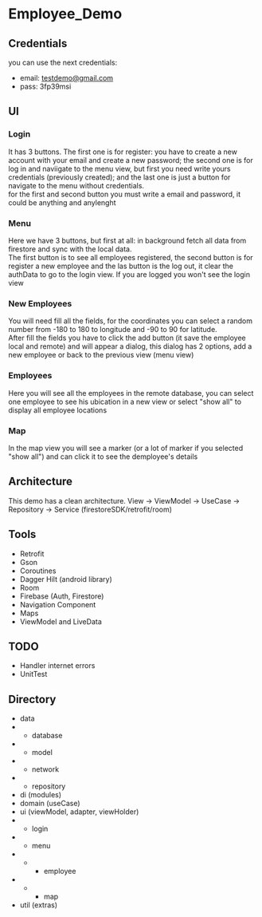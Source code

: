 # Employee_Demo

## Credentials
you can use the next credentials:
- email: testdemo@gmail.com
- pass: 3fp39msi

## UI

### Login
It has 3 buttons. The first one is for register: you have to create a new account with your email and create a new password; 
the second one is for log in and naviigate to the menu view, but first you need write yours credentials (previously created); 
and the last one is just a button for navigate to the menu without credentials.\
for the first and second button you must write a email and password, it could be anything and anylenght

### Menu
Here we have 3 buttons, but first at all: in background fetch all data from firestore and sync with the local data.\
The first button is to see all employees registered, the second button is for register a new employee and the las button is the log out,
it clear the authData to go to the login view. If you are logged you won't see the login view

### New Employees
You will need fill all the fields, for the coordinates you can select a random number from -180 to 180 to longitude and -90 to 90 for latitude.\
After fill the fields you have to click the add button (it save the employee local and remote) and will appear a dialog, this dialog has 2 options, 
add a new employee or back to the previous view (menu view)

### Employees
Here you will see all the employees in the remote database, you can select one employee to see his ubication in a new view or select "show all" 
to display all employee locations

### Map
In the map view you will see a marker (or a lot of marker if you selected "show all") and can click it to see the demployee's details

## Architecture
This demo has a clean architecture. View -> ViewModel -> UseCase -> Repository -> Service (firestoreSDK/retrofit/room)


## Tools
- Retrofit
- Gson
- Coroutines
- Dagger Hilt (android library)
- Room
- Firebase (Auth, Firestore)
- Navigation Component
- Maps
- ViewModel and LiveData

## TODO
- Handler internet errors
- UnitTest

## Directory
- data
- - database
- - model
- - network
- - repository
- di (modules)
- domain (useCase)
- ui (viewModel, adapter, viewHolder)
- - login
- - menu
- - - employee
- - - map
- util (extras)
